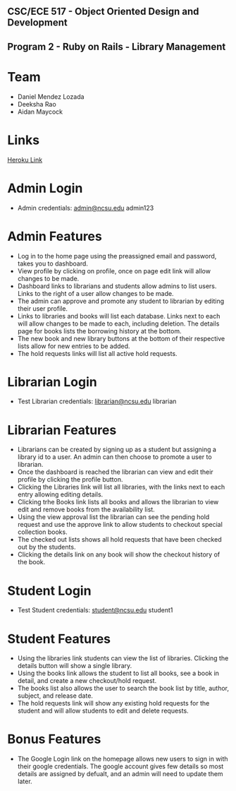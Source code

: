 ## CSC/ECE 517 - Object Oriented Design and Development
## Program 2 - Ruby on Rails - Library Management

# Team
* Daniel Mendez Lozada
* Deeksha Rao
* Aidan Maycock

# Links

[Heroku Link](https://lit-atoll-42842.herokuapp.com/)

# Admin Login
* Admin credentials: admin@ncsu.edu  admin123

# Admin Features
* Log in to the home page using the preassigned email and password, takes you to dashboard.
* View profile by clicking on profile, once on page edit link will allow changes to be made.
* Dashboard links to librarians and students allow admins to list users. Links to the right of a user allow changes to be made.
* The admin can approve and promote any student to librarian by editing their user profile.
* Links to libraries and books will list each database. Links next to each will allow changes to be made to each, including deletion. The details page for books lists the borrowing history at the bottom.
* The new book and new library buttons at the bottom of their respective lists allow for new entries to be added.
* The hold requests links will list all active hold requests.

# Librarian Login
* Test Librarian credentials: librarian@ncsu.edu  librarian

# Librarian Features
* Librarians can be created by signing up as a student but assigning a library id to a user. An admin can then choose to promote a user to librarian.
* Once the dashboard is reached the librarian can view and edit their profile by clicking the profile button. 
* Clicking the Libraries link will list all libraries, with the links next to each entry allowing editing details.
* Clicking trhe Books link lists all books and allows the librarian to view edit and remove books from the availability list.
* Using the view approval list the librarian can see the pending hold request and use the approve link to allow students to checkout special collection books.
* The checked out lists shows all hold requests that have been checked out by the students.
* Clicking the details link on any book will show the checkout history of the book.

# Student Login
* Test Student credentials: student@ncsu.edu student1

# Student Features
* Using the libraries link students can view the list of libraries. Clicking the details button will show a single library.
* Using the books link allows the student to list all books, see a book in detail, and create a new checkout/hold request.
* The books list also allows the user to search the book list by title, author, subject, and release date. 
* The hold requests link will show any existing hold requests for the student and will allow students to edit and delete requests. 

# Bonus Features
* The Google Login link on the homepage allows new users to sign in with their google credentials. The google account gives few details so most details are assigned by defualt, and an admin will need to update them later.